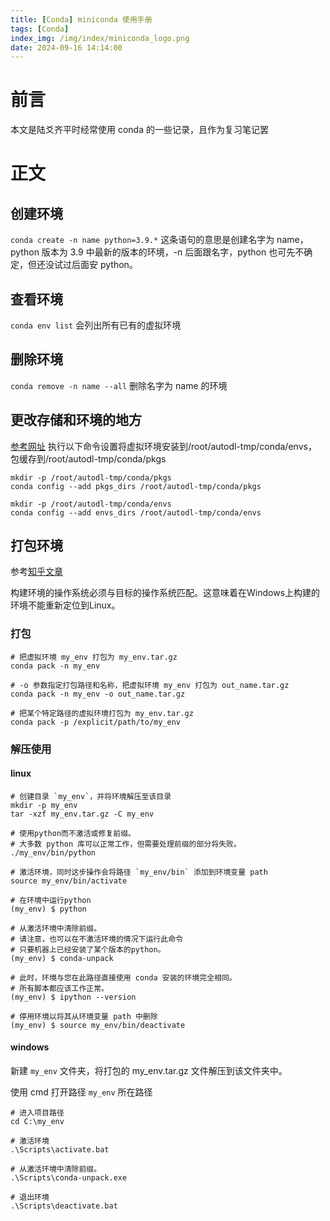 ```yaml
---
title: [Conda] miniconda 使用手册
tags: [Conda]
index_img: /img/index/miniconda_logo.png
date: 2024-09-16 14:14:00
---
```

# 前言
本文是陆爻齐平时经常使用 conda 的一些记录，且作为复习笔记罢

# 正文
## 创建环境
`conda create -n name python=3.9.*`
这条语句的意思是创建名字为 name，python 版本为 3.9 中最新的版本的环境，-n 后面跟名字，python 也可先不确定，但还没试过后面安 python。

## 查看环境
`conda env list`
会列出所有已有的虚拟环境

## 删除环境
`conda remove -n name --all`
删除名字为 name 的环境

## 更改存储和环境的地方
[参考网址](https://www.autodl.com/docs/miniconda/#:~:text=%E5%8F%96%E6%B6%88%E8%AE%BE%E7%BD%AE%E5%AE%89%E8%A3%85%E8%99%9A%E6%8B%9F%E7%8E%AF%E5%A2%83%E5%88%B0%E6%95%B0%E6%8D%AE%E7%9B%98,%E7%BC%96%E8%BE%91%2Froot%2F.condarc%E6%96%87%E4%BB%B6%EF%BC%8C%E5%88%A0%E9%99%A4%E5%AF%B9%E5%BA%94%E7%9A%84%E8%B7%AF%E5%BE%84%E6%89%80%E5%9C%A8%E8%A1%8C%E5%8D%B3%E5%8F%AF)
执行以下命令设置将虚拟环境安装到/root/autodl-tmp/conda/envs， 包缓存到/root/autodl-tmp/conda/pkgs
```
mkdir -p /root/autodl-tmp/conda/pkgs
conda config --add pkgs_dirs /root/autodl-tmp/conda/pkgs

mkdir -p /root/autodl-tmp/conda/envs
conda config --add envs_dirs /root/autodl-tmp/conda/envs
```

## 打包环境
参考[知乎文章](https://zhuanlan.zhihu.com/p/540615230)

构建环境的操作系统必须与目标的操作系统匹配。这意味着在Windows上构建的环境不能重新定位到Linux。

### 打包
```
# 把虚拟环境 my_env 打包为 my_env.tar.gz
conda pack -n my_env

# -o 参数指定打包路径和名称，把虚拟环境 my_env 打包为 out_name.tar.gz
conda pack -n my_env -o out_name.tar.gz

# 把某个特定路径的虚拟环境打包为 my_env.tar.gz
conda pack -p /explicit/path/to/my_env
```

### 解压使用
#### linux
```
# 创建目录 `my_env`，并将环境解压至该目录
mkdir -p my_env
tar -xzf my_env.tar.gz -C my_env

# 使用python而不激活或修复前缀。
# 大多数 python 库可以正常工作，但需要处理前缀的部分将失败。
./my_env/bin/python

# 激活环境，同时这步操作会将路径 `my_env/bin` 添加到环境变量 path
source my_env/bin/activate

# 在环境中运行python
(my_env) $ python

# 从激活环境中清除前缀。
# 请注意，也可以在不激活环境的情况下运行此命令
# 只要机器上已经安装了某个版本的python。
(my_env) $ conda-unpack

# 此时，环境与您在此路径直接使用 conda 安装的环境完全相同。
# 所有脚本都应该工作正常。
(my_env) $ ipython --version

# 停用环境以将其从环境变量 path 中删除
(my_env) $ source my_env/bin/deactivate
```
#### windows

新建 `my_env` 文件夹，将打包的 my_env.tar.gz 文件解压到该文件夹中。

使用 cmd 打开路径 `my_env` 所在路径
```
# 进入项目路径
cd C:\my_env

# 激活环境 
.\Scripts\activate.bat

# 从激活环境中清除前缀。
.\Scripts\conda-unpack.exe

# 退出环境
.\Scripts\deactivate.bat
```

